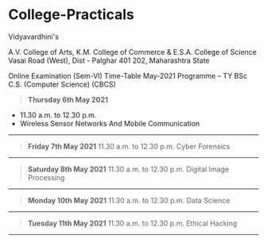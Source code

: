 # College-Practicals

Vidyavardhini's

A.V. College of Arts, K.M. College of Commerce & E.S.A. College of Science 
Vasai Road (West), Dist - Palghar 401 202, Maharashtra State


Online Examination (Sem-VI) Time-Table May-2021
Programme – TY BSc C.S. (Computer Science) (CBCS)



> **Thursday 6th May 2021**
  - 11.30 a.m. to 12.30 p.m.
  - Wireless Sensor Networks And Mobile Communication
----
> **Friday 7th May 2021**
  11.30 a.m. to 12.30 p.m.
  Cyber Forensics
----
> **Saturday 8th May 2021**
  11.30 a.m. to 12.30 p.m.
  Digital Image Processing
----
> **Monday 10th May 2021**
  11.30 a.m. to 12.30 p.m.
  Data Science
----
> **Tuesday 11th May 2021**
  11.30 a.m. to 12.30 p.m.
  Ethical Hacking
----

